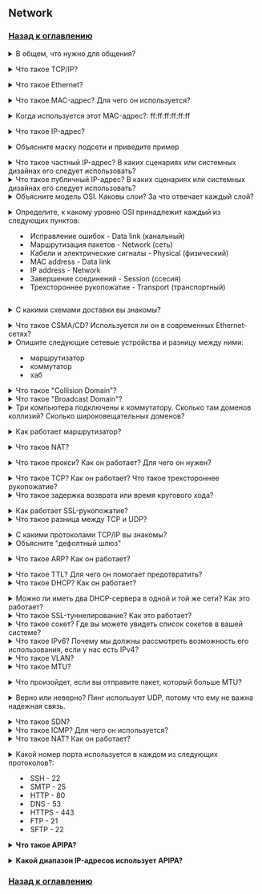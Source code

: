 ## Network
### [Назад к оглавлению](../../README.md)
<details>
<summary>В общем, что нужно для общения?</summary><br><b>

  - Общий язык (чтобы обе стороны понимали друг друга)
  - Способ указать, с кем вы хотите общаться
  - Соединение (чтобы содержание общения могло достичь получателей)


</b></details>

<details>
<summary>Что такое TCP/IP?</summary><br><b>

Набор протоколов, который определяет, как два или более устройства могут общаться друг с другом.

Чтобы узнать больше о TCP/IP, читайте [penguintutor](http://www.penguintutor.com/linux/basic-network-reference)

</b></details>

<details>
<summary>Что такое Ethernet?</summary><br><b>

Ethernet просто относится к наиболее распространенному типу локальной сети (LAN), используемой сегодня. Локальная сеть в отличие от глобальной сети (WAN) охватывает большую географическую область и представляет собой соединенную сеть компьютеров в небольшой области, такой как ваш офис, кампус колледжа или даже дом.

</b></details>

<details>
<summary>Что такое MAC-адрес? Для чего он используется?</summary><br><b>

MAC-адрес — это уникальный идентификационный номер или код, используемый для идентификации отдельных устройств в сети.

Пакеты, отправляемые по Ethernet, всегда приходят из MAC-адреса и направляются на MAC-адрес. Если сетевой адаптер получает пакет, он сравнивает MAC-адрес назначения пакета с собственным MAC-адресом адаптера.

</b></details>

<details>
<summary>Когда используется этот MAC-адрес?: ff:ff:ff:ff:ff:ff</summary><br><b>

Когда устройство отправляет пакет на широковещательный MAC-адрес (FF:FF:FF:FF:FF:FF), он доставляется ко всем станциям в локальной сети. Широковещательные сообщения Ethernet используются для разрешения IP-адресов на MAC-адреса (с помощью ARP) на канальном уровне передачи данных.

</b></details>

<details>
<summary>Что такое IP-адрес?</summary><br><b>

IP-адрес (Internet Protocol address) — это числовая метка, назначенная каждому устройству, подключенному к компьютерной сети, использующей протокол интернет-сетей для общения. IP-адрес выполняет две основные функции: идентификация хоста или интерфейса сети и адресация местоположения.

</b></details>

<details>
<summary>Объясните маску подсети и приведите пример</summary><br><b>

Маска подсети — это 32-битное число, которое маскирует IP-адрес и делит IP-адреса на сетевые адреса и адреса хостов. Маска подсети создается установкой битов сети в "1" и установкой битов хоста в "0". В пределах данной сети из общего числа используемых адресов хостов два всегда резервируются для специфических целей и не могут быть выделены никакому хосту. Это первый адрес, который резервируется как сетевой адрес (также известный как сетевой идентификатор), и последний адрес, используемый для широковещательной рассылки по сети.

</b></details>

<details>
<summary>Что такое частный IP-адрес? В каких сценариях или системных дизайнах его следует использовать?</summary><br><b>
Частные IP-адреса назначаются хостам в одной и той же сети для общения друг с другом. Как следует из названия "частный", устройства, имеющие назначенные частные IP-адреса, не могут быть достигнуты устройствами из внешней сети. Например, если я живу в общежитии и хочу, чтобы мои соседи по общежитию присоединились к игровому серверу, который я запустил, я попрошу их присоединиться через частный IP-адрес моего сервера, поскольку сеть является локальной для общежития.
</b></details>

<details>
<summary>Что такое публичный IP-адрес? В каких сценариях или системных дизайнах его следует использовать?</summary><br><b>
Публичный IP-адрес — это адрес, который виден для всех. Если вы хостите игровой сервер, к которому хотите, чтобы ваши друзья присоединились, вы дадите своим друзьям свой публичный IP-адрес, чтобы их компьютеры могли идентифицировать и локализовать вашу сеть и сервер для установления соединения. Один из случаев, когда вам не нужно использовать публичный IP-адрес, — это когда вы играете с друзьями, которые подключены к той же сети, в этом случае вы бы использовали частный IP-адрес. Чтобы кто-то мог подключиться к вашему внутреннему серверу, вам нужно будет настроить переадресацию портов, чтобы сказать вашему маршрутизатору разрешить трафик из публичной области в вашу сеть и наоборот.
</b></details>

<details>
<summary>Объясните модель OSI. Каковы слои? За что отвечает каждый слой?</summary><br><b>

- Приложение: пользовательский интерфейс (HTTP здесь)
- Презентация: устанавливает контекст между сущностями прикладного уровня (шифрование здесь)
- Сессия: устанавливает, управляет и завершает соединения
- Транспорт: передает данные переменной длины от источника к принимающему хосту (TCP и UDP здесь)
- Сеть: передает датаграммы от одной сети к другой (IP здесь)
- Канальный уровень: обеспечивает связь между двумя непосредственно связанными узлами (MAC здесь)
- Физический: электрические и физические параметры соединения данных (биты здесь)

Вы можете прочитать больше о модели OSI на [penguintutor.com](http://www.penguintutor.com/linux/basic-network-reference)
</b></details>

<details>
<summary>Определите, к какому уровню OSI принадлежит каждый из следующих пунктов:

  * Исправление ошибок - Data link (канальный)
  * Маршрутизация пакетов - Network (сеть)
  * Кабели и электрические сигналы - Physical (физический)
  * MAC address - Data link
  * IP address - Network
  * Завершение соединений - Session (ссесия)
  * Трехстороннее рукопожатие - Transport (транспортный)</summary><br><b>

</b></details>

<details>
<summary>С какими схемами доставки вы знакомы?</summary><br><b>

Unicast: Общение один на один, где есть один отправитель и один получатель..

Broadcast: Отправка сообщения всем в сети. Адрес ff:ff:ff:ff:ff:ff используется для широковещательной рассылки.
           Две общие протоколы, которые используют широковещательную рассылку — это ARP и DHCP.

Multicast: Отправка сообщения группе подписчиков. Это может быть "один ко многим" или "многие ко многим".
</b></details>

<details>
<summary>Что такое CSMA/CD? Используется ли он в современных Ethernet-сетях?</summary><br><b>

CSMA/CD означает Carrier Sense Multiple Access / Collision Detection. Его основная функция — управлять доступом к общему средству/шине, где только один хост может передавать данные в любой момент времени.

Алгоритм CSMA/CD:

1. Перед отправкой кадра он проверяет, передает ли уже другой хост.
2. Если никто не передает, он начинает передачу кадра.
3. Если два хоста передают одновременно, происходит коллизия.
4. Оба хоста прекращают передачу кадра и отправляют всем сигнал "jam", уведомляя всех, что произошла коллизия.
5. Они ждут случайное время перед повторной отправкой.
6. Как только каждый хост дождался случайного времени, они пытаются снова отправить кадр, и цикл начинается заново.
</b></details>

<details>
<summary>Опишите следующие сетевые устройства и разницу между ними:

  * маршрутизатор
  * коммутатор
  * хаб</summary><br><b>

Маршрутизатор, коммутатор и хаб — это все сетевые устройства, используемые для подключения устройств в локальной сети (LAN). Однако каждое устройство работает по-разному и имеет свои конкретные случаи использования. Вот краткое описание каждого устройства и различия между ними:

1. Маршрутизатор: сетевое устройство, подключающее несколько сегментов сети. Оно работает на уровне сети (Уровень 3) модели OSI и использует маршрутизируемые протоколы для передачи данных между сетями. Маршрутизаторы используют IP-адреса для идентификации устройств и маршрутизации пакетов данных к правильному адресу.
2. Коммутатор: сетевое устройство, которое соединяет несколько устройств в LAN. Оно работает на уровне канала передачи данных (Уровень 2) модели OSI и использует MAC-адреса для идентификации устройств и направления пакетов данных к правильному адресу. Коммутаторы позволяют устройствам в одной сети общаться друг с другом более эффективно и могут предотвращать коллизии данных, которые могут возникать, когда несколько устройств одновременно отправляют данные.
3. Хаб: сетевое устройство, которое соединяет несколько устройств через один кабель и используется для подключения нескольких устройств без сегментации сети. Однако, в отличие от коммутатора, оно работает на физическом уровне (Уровень 1) модели OSI и просто транслирует пакеты данных ко всем устройствам, подключенным к нему, независимо от того, является ли устройство предполагаемым получателем или нет. Это приводит к возможности коллизий данных, и эффективность сети может пострадать как результат. Хабы обычно не используются в современных сетевых установках, так как коммутаторы более эффективны и обеспечивают лучшую производительность сети.
</b></details>

<details>
<summary>Что такое "Collision Domain"?</summary><br><b>
 Домена коллизий — это сетевой сегмент, в котором устройства могут потенциально мешать друг другу, пытаясь одновременно передать данные. Когда два устройства передают данные одновременно, это может привести к коллизии, что в свою очередь приведет к потере или искажению данных. В домене коллизий все устройства разделяют одну и ту же полосу пропускания, и любое устройство может потенциально помешать передаче данных других устройств.
</b></details>

<details>
<summary>Что такое "Broadcast Domain"?</summary><br><b>
Широковещательный домен — это сетевой сегмент, в котором все устройства могут общаться друг с другом, отправляя широковещательные сообщения. Широковещательное сообщение — это сообщение, которое отправляется всем устройствам в сети, а не конкретному устройству. В широковещательном домене все устройства могут получать и обрабатывать широковещательные сообщения, независимо от того, было ли сообщение предназначено для них или нет.
</b></details>

<details>
<summary>Три компьютера подключены к коммутатору. Сколько там доменов коллизий? Сколько широковещательных доменов?</summary><br><b>

Три домена коллизий и один широковещательный домен.
</b></details>

<details>
<summary>Как работает маршрутизатор?</summary><br><b>

Маршрутизатор — это физический или виртуальный прибор, который передает информацию между двумя или более пакетно-коммутируемыми компьютерными сетями. Маршрутизатор проверяет IP-адрес получателя пакета данных, рассчитывает лучший способ достижения этого адреса и соответственно передает пакет.

</b></details>

<details>
<summary>Что такое NAT?</summary><br><b>

 Преобразование сетевых адресов (NAT) — это процесс, в котором один или несколько локальных IP-адресов преобразуются в один или несколько глобальных IP-адресов и наоборот для обеспечения доступа в интернет к локальным узлам.

</b></details>

<details>
<summary>Что такое прокси? Как он работает? Для чего он нужен?</summary><br><b>

Прокси-сервер действует как шлюз между вами и интернетом. Это промежуточный сервер, отделяющий конечных пользователей от веб-сайтов, которые они просматривают.

Если вы используете прокси-сервер, интернет-трафик проходит через прокси-сервер на пути к запрашиваемому вами адресу. Затем запрос возвращается через тот же самый прокси-сервер (есть исключения из этого правила), и прокси-сервер передает полученные данные от веб-сайта вам.

Прокси-серверы обеспечивают различные уровни функциональности, безопасности и конфиденциальности в зависимости от ваших потребностей, ситуации или политики компании.
</b></details>

<details>
<summary>Что такое TCP? Как он работает? Что такое трехстороннее рукопожатие?</summary><br><b>

TCP-трехстороннее рукопожатие — это процесс, используемый в сети TCP/IP для установления соединения между сервером и клиентом.

Трехстороннее рукопожатие в первую очередь используется для создания соединения сокетов TCP. Оно работает следующим образом:

- Узел-клиент отправляет пакет данных SYN через IP-сеть серверу в той же или внешней сети. Цель этого пакета — запросить/предположить, что сервер открыт для новых соединений.
- Целевой сервер должен иметь открытые порты, которые могут принимать и инициировать новые соединения. Когда сервер получает пакет SYN от клиентского узла, он отвечает и возвращает подтверждение – пакет ACK или пакет SYN/ACK.
- Узел-клиент получает SYN/ACK от сервера и отвечает пакетом ACK.
</b></details>

<details>
<summary>Что такое задержка возврата или время кругового хода?</summary><br><b>

Согласно [wikipedia](https://en.wikipedia.org/wiki/Round-trip_delay): "длительность времени, необходимого для отправки сигнала и получения подтверждения этого сигнала"

Бонусный вопрос: каково RTT для LAN?

</b></details>

<details>
<summary>Как работает SSL-рукопожатие?</summary><br><b>
SSL-рукопожатие — это процесс, который устанавливает защищенное соединение между клиентом и сервером.

1. Клиент отправляет сообщение Client Hello серверу, в котором содержится версия протокола SSL/TLS клиента, список поддерживаемых клиентом криптографических алгоритмов и случайное значение.
2. Сервер отвечает сообщением Server Hello, которое включает версию протокола SSL/TLS сервера, случайное значение и идентификатор сессии.
3. Сервер отправляет сообщение Certificate, которое содержит сертификат сервера.
4. Сервер отправляет сообщение Server Hello Done, в котором указывается, что сервер завершил отправку сообщений на этапе Server Hello.
5. Клиент отправляет сообщение Client Key Exchange, которое содержит открытый ключ клиента.
6. Клиент отправляет сообщение Change Cipher Spec, которое уведомляет сервер о том, что клиент собирается отправить сообщение, зашифрованное с новым шифрованием.
7. Клиент отправляет зашифрованное сообщение для рукопожатия, которое содержит предварительный мастер-ключ, зашифрованный с помощью открытого ключа сервера.
8. Сервер отправляет сообщение Change Cipher Spec, которое уведомляет клиента о том, что сервер собирается отправить сообщение, зашифрованное с новым шифрованием.
9. Сервер отправляет зашифрованное сообщение для рукопожатия, которое содержит предварительный мастер-ключ, зашифрованный с помощью открытого ключа клиента.
10. Теперь клиент и сервер могут обмениваться данными приложений.
</b></details>

<details>
<summary>Что такое разница между TCP и UDP?</summary><br><b>

TCP устанавливает соединение между клиентом и сервером, чтобы гарантировать порядок пакетов, в то время как UDP не устанавливает соединение между клиентом и сервером и не обрабатывает порядок пакетов. Это делает UDP более легковесным, чем TCP, и отличным кандидатом для таких сервисов, как потоковая передача.

[Penguintutor.com](http://www.penguintutor.com/linux/basic-network-reference) предоставляет хорошее объяснение.
</b></details>

<details>
<summary>С какими протоколами TCP/IP вы знакомы?</summary><br><b>
</b></details>

<details>
<summary>Объясните "дефолтный шлюз"</summary><br><b>

Дефолтный шлюз служит в качестве точки доступа или IP маршрутизатора, который сетевой компьютер использует для отправки информации каждому компьютеру в другой сети или в интернет.
</b></details>

<details>
<summary>Что такое ARP? Как он работает?</summary><br><b>

ARP означает протокол разрешения адресов. Когда вы пытаетесь отправить пинг на IP-адрес в своей локальной сети, скажем, 192.168.1.1, вашей системе нужно преобразовать IP-адрес 192.168.1.1 в MAC-адрес. Это включает в себя использование ARP для разрешения адреса, отсюда и название.

Системы хранят таблицу поиска ARP, в которой они хранят информацию о том, какие IP-адреса связаны с какими MAC-адресами. При попытке отправить пакет на IP-адрес система сначала проверяет эту таблицу, чтобы посмотреть, знает ли она уже MAC-адрес. Если значение закэшировано, ARP не используется
</b></details>

<details>
<summary>Что такое TTL? Для чего он помогает предотвратить?</summary><br><b>

- TTL (Time to Live) — это значение в IP-пакете, которое определяет, сколько хопов или маршрутизаторов пакет может пройти, прежде чем будет сброшен. Каждый раз, когда пакет передается маршрутизатором, значение TTL уменьшается на единицу. Когда значение TTL достигает нуля, пакет отбрасывается, и сообщение ICMP (Internet Control Message Protocol) отправляется обратно отправителю с указанием на то, что пакет истек.
- TTL используется для предотвращения бесконечного циркулирования пакетов в сети, что может привести к перегрузке и ухудшению производительности сети.
- Он также помогает предотвратить попадание пакетов в петли маршрутизации, когда пакеты бесконечно перемещаются между одним и тем же набором маршрутизаторов, не достигая своей цели.
- Кроме того, TTL может использоваться для обнаружения и предотвращения атак подделки IP, когда злоумышленник пытается выдать себя за другое устройство в сети, используя ложный или фальшивый IP-адрес. Ограничивая количество хопов, которые может пройти пакет, TTL может помочь предотвратить маршрутизацию пакетов в недействительные назначения.
</b></details>

<details>
<summary>Что такое DHCP? Как он работает?</summary><br><b>

Это аббревиатура протокола динамической конфигурации хоста, который выделяет IP-адреса, маски подсетей и шлюзы хостам. Вот как это работает:

* Хост, попадая в сеть, отправляет широковещательное сообщение в поисках сервера DHCP (DHCP DISCOVER)
* Сервер DHCP отправляет ответное сообщение, содержащее время аренды, маску подсети, IP-адреса и т.д. (DHCP OFFER)
* В зависимости от того, какое предложение будет принято, клиент отвечает широковещательным сообщением, уведомляя все DHCP-серверы (DHCP REQUEST)
* Сервер отправляет подтверждение (DHCP ACK)

Больше [тут](https://linuxjourney.com/lesson/dhcp-overview)
</b></details>

<details>
<summary>Можно ли иметь два DHCP-сервера в одной и той же сети? Как это работает?</summary><br><b>

Возможно иметь два DHCP-сервера в одной сети, однако это не рекомендуется, и важно тщательно их настраивать, чтобы предотвратить конфликты и проблемы с конфигурацией.
- Когда два DHCP-сервера настроены в одной сети, существует риск того, что оба сервера будут назначать IP-адреса и другие сетевые настройки одному и тому же устройству, что может вызвать конфликты и проблемы с подключением. Кроме того, если DHCP-серверы настроены с разными сетевыми настройками или параметрами, устройства в сети могут получать конфликтующие или несогласованные настройки конфигурации.
- Тем не менее, в некоторых случаях может быть необходимо иметь два DHCP-сервера в одной сети, например, в крупных сетях, где один DHCP-сервер может не покрывать все запросы. В таких случаях DHCP-серверы можно настроить так, чтобы они обслуживали разные диапазоны IP-адресов или разные подсети, чтобы они не мешали друг другу.
</b></details>

<details>
<summary>Что такое SSL-туннелирование? Как это работает?</summary><br><b>

- SSL (Secure Sockets Layer) туннелирование — это техника, используемая для установления защищенного, зашифрованного соединения между двумя конечными точками через ненадежную сеть, такую как Интернет. SSL туннель создается путем инкапсуляции трафика внутри соединения SSL, которое обеспечивает конфиденциальность, целостность и аутентификацию.

Вот как работает SSL-туннелирование:

1. Клиент инициирует соединение SSL с сервером, что включает процесс рукопожатия для создания сессии SSL.
2. Как только сессия SSL установлена, клиент и сервер согласуют параметры шифрования, такие как алгоритм шифрования и длина ключа, после чего обмениваются цифровыми сертификатами для аутентификации друг друга.
3. Клиент затем отправляет трафик через SSL-туннель серверу, который расшифровывает трафик и передает его к месту назначения.
4. Сервер отправляет трафик обратно через SSL-туннель клиенту, который расшифровывает трафик и передает его приложению.
</b></details>

<details>
<summary>Что такое сокет? Где вы можете увидеть список сокетов в вашей системе?</summary><br><b>

- Сокет — это программный конечный пункт, который позволяет двусторонней связи между процессами через сеть. Сокеты обеспечивают стандартизированный интерфейс для сетевой коммуникации, позволяя приложениям отправлять и получать данные через сеть. Чтобы просмотреть список открытых сокетов в системе Linux: ***netstat -an***
- Эта команда отображает список всех открытых сокетов, а также их протокол, локальный адрес, внешний адрес и состояние.
</b></details>

<details>
<summary>Что такое IPv6? Почему мы должны рассмотреть возможность его использования, если у нас есть IPv4?</summary><br><b>

- IPv6 (Internet Protocol version 6) — это последняя версия протокола интернет-сетей (IP), который используется для идентификации и общения с устройствами в сети. IPv6-адреса имеют длину 128 бит и выражаются в шестнадцатеричной нотации, например, 2001:0db8:85a3:0000:0000:8a2e:0370:7334.

Существует несколько причин, почему следует рассмотреть возможность использования IPv6 вместо IPv4:

1. Адресное пространство: У IPv4 ограниченное адресное пространство, которое исчерпано во многих частях мира. IPv6 предоставляет гораздо большее адресное пространство, позволяя триллионы уникальных IP-адресов.
2. Безопасность: IPv6 включает встроенную поддержку IPsec, что обеспечивает шифрование и аутентификацию сетевого трафика "от конца до конца".
3. Производительность: IPv6 включает функции, которые могут помочь улучшить производительность сети, такие как маршрутизация с использованием мультикастов, позволяющая отправлять один пакет сразу нескольким назначениям.
4. Упрощенная конфигурация сети: IPv6 включает функции, которые могут упростить настройку сети, такие как статическая автоконфигурация, позволяя устройствам автоматически настраивать свои IPv6-адреса без необходимости в сервере DHCP.
5. Лучшая поддержка мобильности: IPv6 включает функции, которые могут улучшить поддержку мобильности, такие как Mobile IPv6, позволяющая устройствам сохранять свои IPv6-адреса, когда они перемещаются между разными сетями.
</b></details>

<details>
<summary>Что такое VLAN?</summary><br><b>

- VLAN (виртуальная локальная сеть) — это логическая сеть, которая объединяет группу устройств на физической сети, независимо от их физического местоположения. VLAN создаются путем настройки коммутаторов с заданным идентификатором VLAN для кадров, отправляемых устройствами, подключенными к конкретному порту или группе портов на коммутаторе.
</b></details>

<details>
<summary>Что такое MTU?</summary><br><b>
	
MTU (Maximum Transmission Unit) — это размер наибольшего PDU (протокол единицы данных), который может быть отправлен в одной транзакции.
</b></details>

<details>
<summary>Что произойдет, если вы отправите пакет, который больше MTU?</summary><br><b>
	
С протоколом IPv4 маршрутизатор может фрагментировать PDU и затем отправить все фрагментированные PDU через транзакцию.

При использовании протокола IPv6 возникает ошибка на компьютере пользователя.
</b></details>

<details>
<summary>Верно или неверно? Пинг использует UDP, потому что ему не важна надежная связь.</summary><br><b>

Неверно. Пинг на самом деле использует ICMP (Internet Control Message Protocol), который является сетевым протоколом, используемым для отправки диагностических сообщений и контрольных сообщений, связанных с сетевой коммуникацией.
</b></details>

<details>
<summary>Что такое SDN?</summary><br><b>

- SDN означает программируемую сеть (Software-Defined Networking). Это подход к управлению сетью, который подчеркивает централизацию управления сетью, позволяя администраторам управлять поведением сети через программную абстракцию.
- В традиционной сети устройства, такие как маршрутизаторы, коммутаторы и межсетевые экраны, настраиваются и управляются индивидуально с использованием специализированного программного обеспечения или командных интерфейсов. В отличие от этого, SDN отделяет управляющую плоскость сети от плоскости данных, позволяя администраторам управлять поведением сети через центральный программный контроллер.
</b></details>

<details>
<summary>Что такое ICMP? Для чего он используется?</summary><br><b>

- ICMP (Internet Control Message Protocol) — это протокол, используемый для диагностических и контрольных целей в IP-сетях. Он является частью набора протоколов Интернет, работающем на сетевом уровне.

Сообщения ICMP используются для различных целей, включая:

1. Сообщение об ошибках: сообщения ICMP используются для сообщения об ошибках, которые возникают в сети, например, о пакете, который не удалось доставить по назначению.
2. Пинг: ICMP используется для отправки ping-сообщений, которые используются для проверки доступности хоста или сети и измерения времени кругового хода для пакетов.
3. Обнаружение MTU пути: ICMP используется для обнаружения максимального размера передачи (MTU) пути, который представляет собой наибольший размер пакета, который может быть передан без фрагментации.
4. Traceroute: ICMP используется утилитой traceroute для отслеживания пути, который пакеты проходят через сеть.
5. Обнаружение маршрутизаторов: ICMP используется для обнаружения маршрутизаторов в сети.
</b></details>

<details>
<summary>Что такое NAT? Как он работает?</summary><br><b>

NAT означает преобразование сетевых адресов. Это способ сопоставления нескольких локальных частных адресов с публичным одним адресом до передачи информации. Организации, которые хотят, чтобы несколько устройств использовали один IP-адрес, используют NAT, как и большинство домашних маршрутизаторов.
Например, ваш частный IP-адрес может быть 192.168.1.100, но ваш маршрутизатор сопоставляет трафик со своим публичным IP-адресом (например, 1.1.1.1). Любое устройство в интернете будет видеть трафик, исходящий с вашего публичного IP-адреса (1.1.1.1), а не вашего частного IP-адреса (192.168.1.100).
</b></details>

<details>
<summary>Какой номер порта используется в каждом из следующих протоколов?:

  * SSH  - 22
  * SMTP - 25
  * HTTP - 80
  * DNS - 53
  * HTTPS - 443
  * FTP - 21
  * SFTP - 22
</summary><br><b>

<summary>Какие факторы влияют на производительность сети?</summary><br><b>

Несколько факторов могут повлиять на производительность сети, включая:

1. Полоса пропускания: Доступная полоса пропускания сетевого соединения может существенно повлиять на его производительность. Сети с ограниченной полосой пропускания могут испытывать медленные скорости передачи данных, высокую задержку и плохую отзывчивость.
2. Задержка: Задержка — это задержка, возникающая, когда данные передаются от одной точки в сети к другой. Высокая задержка может привести к медленной производительности сети, особенно для приложений реального времени, таких как видеоконференции и онлайн-игры.
3. Загруженность сети: Когда слишком много устройств используют сеть одновременно, может возникнуть загруженность сети, что приведет к снижению скорости передачи данных и ухудшению производительности сети.
4. Потеря пакетов: Потеря пакетов возникает, когда пакеты данных теряются при передаче. Это может привести к снижению скорости сети и общей производительности сети.
5. Топология сети: Физическое расположение сети, включая размещение коммутаторов, маршрутизаторов и других сетевых устройств, может повлиять на производительность сети.
6. Сетевой протокол: Разные сетевые протоколы имеют разные характеристики производительности, что может повлиять на производительность сети. Например, TCP — это надежный протокол, который может гарантировать доставку данных, но также может приводить к более медленной производительности из-за накладных расходов, необходимых для проверки ошибок и повторной передачи.
7. Безопасность сети: Меры безопасности, такие как межсетевые экраны и шифрование, могут повлиять на производительность сети, особенно если они требуют значительной вычислительной мощности или вводят дополнительную задержку.
8. Расстояние: Физическое расстояние между устройствами в сети может повлиять на производительность сети, особенно для беспроводных сетей, где сила сигнала и помехи могут повлиять на подключение и скорости передачи данных.
</b></details>

<details>
<summary>Что такое APIPA?</summary><br><b>

APIPA — это набор IP-адресов, которые устройствам назначаются, когда основной DHCP-сервер недоступен.

</b></details>

<details>
<summary>Какой диапазон IP-адресов использует APIPA?</summary><br><b>

APIPA использует диапазон IP-адресов: 169.254.0.1 - 169.254.255.254.

</b></details>

### [Назад к оглавлению](README.md)
